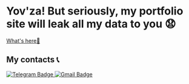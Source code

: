 # Yov'za! But seriously, my portfolio site will leak all my data to you 😧
[What's here🤔](https://nikkeyl.github.io/nikkeyl)

## My contacts 📞
<a href="https://t.me/nikkeyl">
  <img src="https://img.shields.io/badge/Telegram-blue?style=for-the-badge&logo=Telegram&logoColor=white" alt="Telegram Badge"/>
</a>
<a href="mailto:https://nikkeyl.dev@gmail.com">
  <img src="https://img.shields.io/badge/Gmail-red?style=for-the-badge&logo=Gmail&logoColor=white" alt="Gmail Badge"/>
</a>
